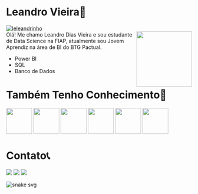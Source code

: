 # Leandro Vieira🚀
 <a href ="center"> <img src="https://komarev.com/ghpvc/?username=leleandrinho" alt="leleandrinho" /> </a><br>
 <img align="right" height= "150em" src="https://media.giphy.com/media/zOvBKUUEERdNm/giphy.gif"/>
Olá! Me chamo Leandro Dias Vieira e sou estudante de Data Science na FIAP, atualmente sou Jovem Aprendiz na área de BI do BTG Pactual.<BR>
- Power BI
- SQL
- Banco de Dados
# Também Tenho Conhecimento🧠
<div>
<img heigh=70 width=70 src="https://cdn.jsdelivr.net/gh/devicons/devicon/icons/python/python-original-wordmark.svg"/>
<img heigh=70 width=70 src="https://cdn.jsdelivr.net/gh/devicons/devicon/icons/javascript/javascript-plain.svg"/>
<img heigh=70 width=70 src="https://cdn.jsdelivr.net/gh/devicons/devicon/icons/html5/html5-original-wordmark.svg"/>
<img heigh=70 width=70 src="https://cdn.jsdelivr.net/gh/devicons/devicon/icons/css3/css3-original-wordmark.svg"/>
<img heigh=70 width=70 src="https://cdn.jsdelivr.net/gh/devicons/devicon/icons/mysql/mysql-original-wordmark.svg"/>
<img heigh=70 width=70 src="https://cdn.jsdelivr.net/gh/devicons/devicon/icons/pandas/pandas-original-wordmark.svg"/>
</div>
          
# Contato📞

<a href="www.linkedin.com/in/leandrovieira440" target="_blank"><img src="https://img.shields.io/badge/-LinkedIn-%230077B5?style=for-the-badge&logo=linkedin&logoColor=white" target="_blank"></a>
<a href ="mailto:leandrodivieira73@gmail.com"><img src="https://img.shields.io/badge/-Gmail-%23333?style=for-the-badge&logo=gmail&logoColor=white" target="_blank"></a>
<a href="https://instagram.com/leleandrinho_" target="_blank"><img src="https://img.shields.io/badge/-Instagram-%23E4405F?style=for-the-badge&logo=instagram&logoColor=white" target="_blank"></a>

![snake svg](https://github.com/leleandrinho/leleandrinho/blob/output/github-contribution-grid-snake.svg)
